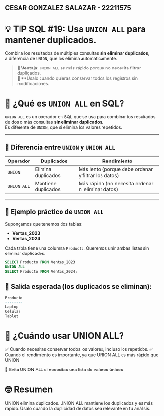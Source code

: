 ## CESAR GONZALEZ SALAZAR - 22211575 

# 💡 **TIP SQL #19:** Usa `UNION ALL` para mantener duplicados.  
Combina los resultados de múltiples consultas **sin eliminar duplicados**,  
a diferencia de `UNION`, que los elimina automáticamente.  

> 🔹 **Ventaja**: `UNION ALL` es más rápido porque no necesita filtrar duplicados.  
> 🔹 **Úsalo cuando quieras conservar todos los registros sin modificaciones.

# 🔹 ¿Qué es `UNION ALL` en SQL?
`UNION ALL` es un operador en SQL que se usa para combinar los resultados de dos o más consultas **sin eliminar duplicados**.  
Es diferente de `UNION`, que sí elimina los valores repetidos.

---

## 📌 Diferencia entre `UNION` y `UNION ALL`
| Operador  | Duplicados | Rendimiento |
|-----------|-----------|-------------|
| `UNION`     | Elimina duplicados | Más lento (porque debe ordenar y filtrar los datos) |
| `UNION ALL` | Mantiene duplicados | Más rápido (no necesita ordenar ni eliminar datos) |

---

## 📖 Ejemplo práctico de `UNION ALL`
Supongamos que tenemos dos tablas:  
- **Ventas_2023**
- **Ventas_2024**

Cada tabla tiene una columna `Producto`. Queremos unir ambas listas sin eliminar duplicados.

```sql
SELECT Producto FROM Ventas_2023
UNION ALL
SELECT Producto FROM Ventas_2024;

```
## 🔹 Salida esperada (los duplicados se eliminan):

```sql
Producto
--------
Laptop
Celular
Tablet
```

# 🚀 ¿Cuándo usar UNION ALL?
✅ Cuando necesitas conservar todos los valores, incluso los repetidos.
✅ Cuando el rendimiento es importante, ya que UNION ALL es más rápido que UNION.

🔴 Evita UNION ALL si necesitas una lista de valores únicos

# 🤓 Resumen
UNION elimina duplicados.
UNION ALL mantiene los duplicados y es más rápido.
Úsalo cuando la duplicidad de datos sea relevante en tu análisis.

